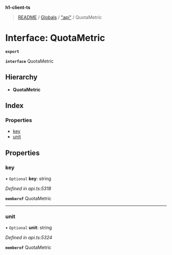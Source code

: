 **h1-client-ts**

> [README](../README.md) / [Globals](../globals.md) / ["api"](../modules/_api_.md) / QuotaMetric

# Interface: QuotaMetric

**`export`** 

**`interface`** QuotaMetric

## Hierarchy

* **QuotaMetric**

## Index

### Properties

* [key](_api_.quotametric.md#key)
* [unit](_api_.quotametric.md#unit)

## Properties

### key

• `Optional` **key**: string

*Defined in api.ts:5318*

**`memberof`** QuotaMetric

___

### unit

• `Optional` **unit**: string

*Defined in api.ts:5324*

**`memberof`** QuotaMetric
